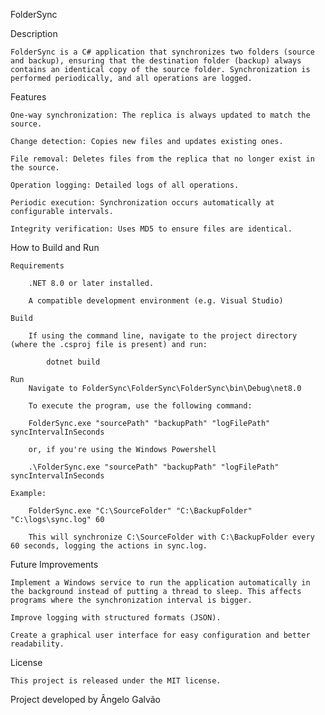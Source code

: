 FolderSync

Description

	FolderSync is a C# application that synchronizes two folders (source and backup), ensuring that the destination folder (backup) always contains an identical copy of the source folder. Synchronization is performed periodically, and all operations are logged.


Features

	One-way synchronization: The replica is always updated to match the source.

	Change detection: Copies new files and updates existing ones.

	File removal: Deletes files from the replica that no longer exist in the source.

	Operation logging: Detailed logs of all operations.

	Periodic execution: Synchronization occurs automatically at configurable intervals.

	Integrity verification: Uses MD5 to ensure files are identical.


How to Build and Run

	Requirements

		.NET 8.0 or later installed.

		A compatible development environment (e.g. Visual Studio)

	Build

		If using the command line, navigate to the project directory (where the .csproj file is present) and run:

	 		dotnet build

	Run
		Navigate to FolderSync\FolderSync\FolderSync\bin\Debug\net8.0

		To execute the program, use the following command:

	 	FolderSync.exe "sourcePath" "backupPath" "logFilePath" syncIntervalInSeconds

	 	or, if you're using the Windows Powershell

	 	.\FolderSync.exe "sourcePath" "backupPath" "logFilePath" syncIntervalInSeconds

	Example:

		FolderSync.exe "C:\SourceFolder" "C:\BackupFolder" "C:\logs\sync.log" 60

		This will synchronize C:\SourceFolder with C:\BackupFolder every 60 seconds, logging the actions in sync.log.


Future Improvements

	Implement a Windows service to run the application automatically in the background instead of putting a thread to sleep. This affects programs where the synchronization interval is bigger.

	Improve logging with structured formats (JSON).

	Create a graphical user interface for easy configuration and better readability.


License

	This project is released under the MIT license.



Project developed by Ângelo Galvão